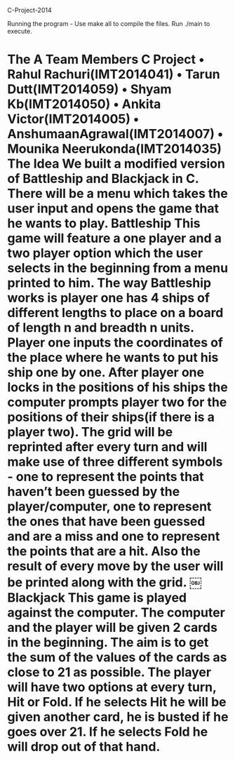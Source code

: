 C-Project-2014

Running the program -
Use make all to compile the files. Run ./main to execute.

The A Team
Members
C Project
• Rahul Rachuri(IMT2014041)
• Tarun Dutt(IMT2014059)
• Shyam Kb(IMT2014050)
• Ankita Victor(IMT2014005)
• AnshumaanAgrawal(IMT2014007) 
• Mounika Neerukonda(IMT2014035)
The Idea
We built a modified version of Battleship and Blackjack in C.
There will be a menu which takes the user input and opens the game that he wants to play.
Battleship
This game will feature a one player and a two player option which the user selects in the beginning from a menu printed to him.
The way Battleship works is player one has 4 ships of different lengths to place on a board of length n and breadth n units. Player one inputs the coordinates of the place where he wants to put his ship one by one. After player one locks in the positions of his ships the computer prompts player two for the positions of their ships(if there is a player two).
The grid will be reprinted after every turn and will make use of three different symbols - one to represent the points that haven’t been guessed by the player/computer, one to represent the ones that have been guessed and are a miss and one to represent the points that are a hit.
Also the result of every move by the user will be printed along with the grid.
￼
Blackjack
This game is played against the computer. The computer and the player will be given 2 cards in the beginning.
The aim is to get the sum of the values of the cards as close to 21 as possible.
The player will have two options at every turn, Hit or Fold.
If he selects Hit he will be given another card, he is busted if he goes over 21.
If he selects Fold he will drop out of that hand.
==============
